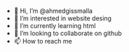 - 👋 Hi, I’m @ahmedgissmalla
- 👀 I’m interested in website desing
- 🌱 I’m currently learning html
- 💞️ I’m looking to collaborate on github
- 📫 How to reach me 

<!---
ahmedgissmalla/ahmedgissmalla is a ✨ special ✨ repository because its `README.md` (this file) appears on your GitHub profile.
You can click the Preview link to take a look at your changes.
--->
